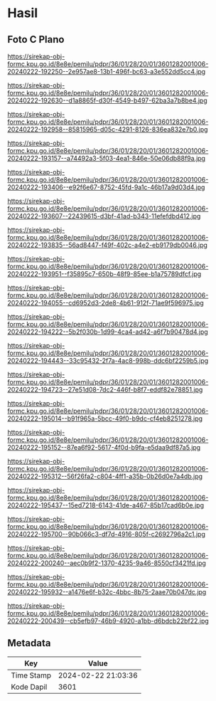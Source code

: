 # Hasil

## Foto C Plano

https://sirekap-obj-formc.kpu.go.id/8e8e/pemilu/pdpr/36/01/28/20/01/3601282001006-20240222-192250--2e957ae8-13b1-496f-bc63-a3e552dd5cc4.jpg

https://sirekap-obj-formc.kpu.go.id/8e8e/pemilu/pdpr/36/01/28/20/01/3601282001006-20240222-192630--d1a8865f-d30f-4549-b497-62ba3a7b8be4.jpg

https://sirekap-obj-formc.kpu.go.id/8e8e/pemilu/pdpr/36/01/28/20/01/3601282001006-20240222-192958--85815965-d05c-4291-8126-836ea832e7b0.jpg

https://sirekap-obj-formc.kpu.go.id/8e8e/pemilu/pdpr/36/01/28/20/01/3601282001006-20240222-193157--a74492a3-5f03-4ea1-846e-50e06db88f9a.jpg

https://sirekap-obj-formc.kpu.go.id/8e8e/pemilu/pdpr/36/01/28/20/01/3601282001006-20240222-193406--e92f6e67-8752-45fd-9a1c-46b17a9d03d4.jpg

https://sirekap-obj-formc.kpu.go.id/8e8e/pemilu/pdpr/36/01/28/20/01/3601282001006-20240222-193607--22439615-d3bf-41ad-b343-11efefdbd412.jpg

https://sirekap-obj-formc.kpu.go.id/8e8e/pemilu/pdpr/36/01/28/20/01/3601282001006-20240222-193835--56ad8447-f49f-402c-a4e2-eb9179db0046.jpg

https://sirekap-obj-formc.kpu.go.id/8e8e/pemilu/pdpr/36/01/28/20/01/3601282001006-20240222-193951--f35895c7-650b-48f9-85ee-b1a75789dfcf.jpg

https://sirekap-obj-formc.kpu.go.id/8e8e/pemilu/pdpr/36/01/28/20/01/3601282001006-20240222-194055--cd6952d3-2de8-4b61-912f-71ae9f596975.jpg

https://sirekap-obj-formc.kpu.go.id/8e8e/pemilu/pdpr/36/01/28/20/01/3601282001006-20240222-194222--5b2f030b-1d99-4ca4-ad42-a6f7b90478d4.jpg

https://sirekap-obj-formc.kpu.go.id/8e8e/pemilu/pdpr/36/01/28/20/01/3601282001006-20240222-194443--33c95432-2f7a-4ac8-998b-ddc6bf2259b5.jpg

https://sirekap-obj-formc.kpu.go.id/8e8e/pemilu/pdpr/36/01/28/20/01/3601282001006-20240222-194723--27e51d08-7dc2-446f-b8f7-eddf82e78851.jpg

https://sirekap-obj-formc.kpu.go.id/8e8e/pemilu/pdpr/36/01/28/20/01/3601282001006-20240222-195014--b91f965a-5bcc-49f0-b9dc-cf4eb8251278.jpg

https://sirekap-obj-formc.kpu.go.id/8e8e/pemilu/pdpr/36/01/28/20/01/3601282001006-20240222-195152--87ea6f92-5617-4f0d-b9fa-e5daa9df87a5.jpg

https://sirekap-obj-formc.kpu.go.id/8e8e/pemilu/pdpr/36/01/28/20/01/3601282001006-20240222-195312--56f26fa2-c804-4ff1-a35b-0b26d0e7a4db.jpg

https://sirekap-obj-formc.kpu.go.id/8e8e/pemilu/pdpr/36/01/28/20/01/3601282001006-20240222-195437--15ed7218-6143-41de-a467-85b17cad6b0e.jpg

https://sirekap-obj-formc.kpu.go.id/8e8e/pemilu/pdpr/36/01/28/20/01/3601282001006-20240222-195700--90b066c3-df7d-4916-805f-c2692796a2c1.jpg

https://sirekap-obj-formc.kpu.go.id/8e8e/pemilu/pdpr/36/01/28/20/01/3601282001006-20240222-200240--aec0b9f2-1370-4235-9a46-8550cf3421fd.jpg

https://sirekap-obj-formc.kpu.go.id/8e8e/pemilu/pdpr/36/01/28/20/01/3601282001006-20240222-195932--a1476e6f-b32c-4bbc-8b75-2aae70b047dc.jpg

https://sirekap-obj-formc.kpu.go.id/8e8e/pemilu/pdpr/36/01/28/20/01/3601282001006-20240222-200439--cb5efb97-46b9-4920-a1bb-d6bdcb22bf22.jpg


## Metadata

| Key        | Value               |
| ---------- | ------------------- |
| Time Stamp | 2024-02-22 21:03:36 |
| Kode Dapil | 3601                |



